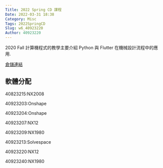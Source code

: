 ```yaml
---
Title: 2022 Spring CD 課程
Date: 2022-03-31 18:38
Category: Misc
Tags: 2022SpringCD
Slug: w6_40923220
Author: 40923220
---
```


2020 Fall 計算機程式的教學主要介紹 Python 與 Flutter 在機械設計流程中的應用.

<!-- PELICAN_END_SUMMARY -->

[倉儲連結]

軟體分配
---------
40823215:NX2008

40923203:Onshape

40923204:Onshape

40923207:NX12

40923209:NX1980

40923213:Solvespace

40923220:NX12

40923240:NX1980

[倉儲連結]:https://40923220.github.io/cd2022/content/index.html
